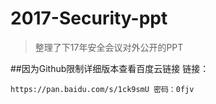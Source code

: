 # 2017-Security-ppt
> 整理了下17年安全会议对外公开的PPT

##因为Github限制详细版本查看百度云链接
链接：
```
https://pan.baidu.com/s/1ck9smU 密码：0fjv
```
